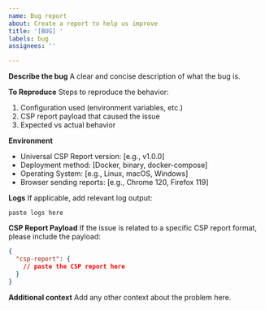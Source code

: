```yaml
---
name: Bug report
about: Create a report to help us improve
title: '[BUG] '
labels: bug
assignees: ''

---
```


**Describe the bug**
A clear and concise description of what the bug is.

**To Reproduce**
Steps to reproduce the behavior:
1. Configuration used (environment variables, etc.)
2. CSP report payload that caused the issue
3. Expected vs actual behavior

**Environment**
- Universal CSP Report version: [e.g., v1.0.0]
- Deployment method: [Docker, binary, docker-compose]
- Operating System: [e.g., Linux, macOS, Windows]
- Browser sending reports: [e.g., Chrome 120, Firefox 119]

**Logs**
If applicable, add relevant log output:
```
paste logs here
```

**CSP Report Payload**
If the issue is related to a specific CSP report format, please include the payload:
```json
{
  "csp-report": {
    // paste the CSP report here
  }
}
```

**Additional context**
Add any other context about the problem here.